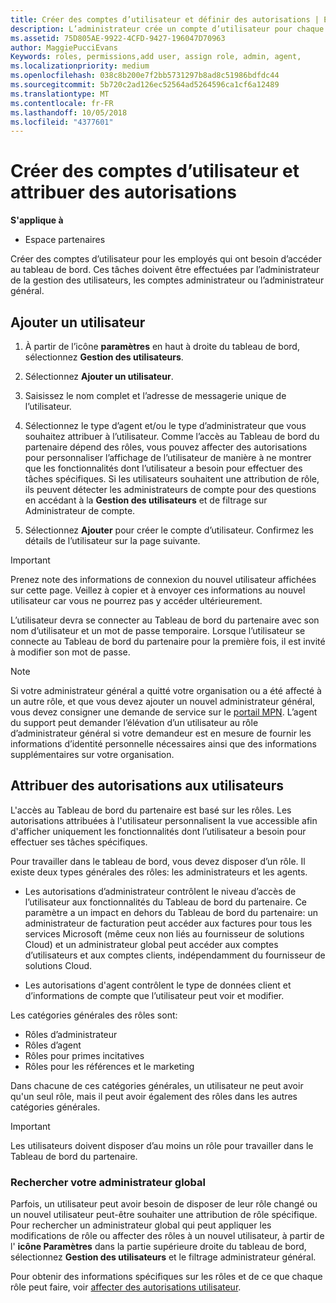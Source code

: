 ```yaml
---
title: Créer des comptes d’utilisateur et définir des autorisations | Espace partenaires
description: L’administrateur crée un compte d’utilisateur pour chaque employé du partenaire devant accéder à l’Espace partenaires.
ms.assetid: 75D805AE-9922-4CFD-9427-196047D70963
author: MaggiePucciEvans
Keywords: roles, permissions,add user, assign role, admin, agent,
ms.localizationpriority: medium
ms.openlocfilehash: 038c8b200e7f2bb5731297b8ad8c51986bdfdc44
ms.sourcegitcommit: 5b720c2ad126ec52564ad5264596ca1cf6a12489
ms.translationtype: MT
ms.contentlocale: fr-FR
ms.lasthandoff: 10/05/2018
ms.locfileid: "4377601"
---
```

# <a name="create-user-accounts-and-assign-permissions"></a>Créer des comptes d’utilisateur et attribuer des autorisations

**S'applique à**

-  Espace partenaires

Créer des comptes d’utilisateur pour les employés qui ont besoin d’accéder au tableau de bord. Ces tâches doivent être effectuées par l’administrateur de la gestion des utilisateurs, les comptes administrateur ou l’administrateur général. 


## <a name="add-a-new-user"></a>Ajouter un utilisateur

1. À partir de l’icône **paramètres** en haut à droite du tableau de bord, sélectionnez **Gestion des utilisateurs**.

2.  Sélectionnez **Ajouter un utilisateur**.

3.  Saisissez le nom complet et l’adresse de messagerie unique de l’utilisateur.

4.  Sélectionnez le type d’agent et/ou le type d’administrateur que vous souhaitez attribuer à l’utilisateur. Comme l’accès au Tableau de bord du partenaire dépend des rôles, vous pouvez affecter des autorisations pour personnaliser l’affichage de l’utilisateur de manière à ne montrer que les fonctionnalités dont l’utilisateur a besoin pour effectuer des tâches spécifiques.  Si les utilisateurs souhaitent une attribution de rôle, ils peuvent détecter les administrateurs de compte pour des questions en accédant à la **Gestion des utilisateurs** et de filtrage sur Administrateur de compte.

5.  Sélectionnez **Ajouter** pour créer le compte d’utilisateur. Confirmez les détails de l’utilisateur sur la page suivante.

> [!IMPORTANT]  
> Prenez note des informations de connexion du nouvel utilisateur affichées sur cette page. Veillez à copier et à envoyer ces informations au nouvel utilisateur car vous ne pourrez pas y accéder ultérieurement. 

L’utilisateur devra se connecter au Tableau de bord du partenaire avec son nom d’utilisateur et un mot de passe temporaire. Lorsque l’utilisateur se connecte au Tableau de bord du partenaire pour la première fois, il est invité à modifier son mot de passe. 

> [!NOTE]  
>  Si votre administrateur général a quitté votre organisation ou a été affecté à un autre rôle, et que vous devez ajouter un nouvel administrateur général, vous devez consigner une demande de service sur le [portail MPN](https://partner.microsoft.com/support). L’agent du support peut demander l’élévation d’un utilisateur au rôle d’administrateur général si votre demandeur est en mesure de fournir les informations d’identité personnelle nécessaires ainsi que des informations supplémentaires sur votre organisation.

## <a name="assign-user-permissions"></a>Attribuer des autorisations aux utilisateurs

L'accès au Tableau de bord du partenaire est basé sur les rôles. Les autorisations attribuées à l'utilisateur personnalisent la vue accessible afin d'afficher uniquement les fonctionnalités dont l’utilisateur a besoin pour effectuer ses tâches spécifiques. 

Pour travailler dans le tableau de bord, vous devez disposer d’un rôle.  Il existe deux types générales des rôles: les administrateurs et les agents.

- Les autorisations d’administrateur contrôlent le niveau d’accès de l’utilisateur aux fonctionnalités du Tableau de bord du partenaire. Ce paramètre a un impact en dehors du Tableau de bord du partenaire: un administrateur de facturation peut accéder aux factures pour tous les services Microsoft (même ceux non liés au fournisseur de solutions Cloud) et un administrateur global peut accéder aux comptes d’utilisateurs et aux comptes clients, indépendamment du fournisseur de solutions Cloud.

- Les autorisations d'agent contrôlent le type de données client et d’informations de compte que l’utilisateur peut voir et modifier.
    
Les catégories générales des rôles sont: 
- Rôles d’administrateur
- Rôles d’agent
- Rôles pour primes incitatives
- Rôles pour les références et le marketing


Dans chacune de ces catégories générales, un utilisateur ne peut avoir qu'un seul rôle, mais il peut avoir également des rôles dans les autres catégories générales. 

>[!Important]
>Les utilisateurs doivent disposer d’au moins un rôle pour travailler dans le Tableau de bord du partenaire.


### <a name="find-your-global-admin"></a>Rechercher votre administrateur global

Parfois, un utilisateur peut avoir besoin de disposer de leur rôle changé ou un nouvel utilisateur peut-être souhaiter une attribution de rôle spécifique.  
Pour rechercher un administrateur global qui peut appliquer les modifications de rôle ou affecter des rôles à un nouvel utilisateur, à partir de l' **icône Paramètres** dans la partie supérieure droite du tableau de bord, sélectionnez **Gestion des utilisateurs** et le filtrage administrateur général. 

Pour obtenir des informations spécifiques sur les rôles et de ce que chaque rôle peut faire, voir [affecter des autorisations utilisateur](permissions-overview.md).





